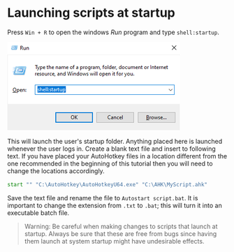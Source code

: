 # Launching scripts at startup

Press `Win + R` to open the windows _Run_ program and type `shell:startup`.

![](Shell_Startup.png)

This will launch the user's startup folder. 
Anything placed here is launched whenever the user logs in.
Create a blank text file and insert to following text. 
If you have placed your AutoHotkey files in a location different from the one recommended in the beginning of this tutorial then you will need to change the locations accordingly.

```bat
start "" "C:\AutoHotkey\AutoHotkeyU64.exe" "C:\AHK\MyScript.ahk"
```

Save the text file and rename the file to `Autostart script.bat`.
It is important to change the extension from `.txt` to `.bat`; this will turn it into an executable batch file.

> Warning: Be careful when making changes to scripts that launch at startup. 
Always be sure that these are free from bugs since having them launch at system startup might have undesirable effects.
